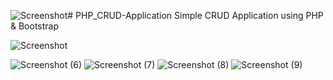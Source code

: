 ![Screenshot](https://github.com/IT21182914/PHP_CRUD-Application/assets/99383107/2b131eed-7cf7-43fb-adf7-daa6dd44bc38)# PHP_CRUD-Application
Simple CRUD Application using PHP &amp; Bootstrap




![Screenshot](https://github.com/IT21182914/PHP_CRUD-Application/assets/99383107/0c05be04-fa1c-4f6e-a1cd-ff81606db682)

![Screenshot (6)](https://github.com/IT21182914/PHP_CRUD-Application/assets/99383107/7ebfc7d5-be77-426a-8976-52b4504b2d53)
![Screenshot (7)](https://github.com/IT21182914/PHP_CRUD-Application/assets/99383107/01393009-47ab-41ae-9cda-48847db15505)
![Screenshot (8)](https://github.com/IT21182914/PHP_CRUD-Application/assets/99383107/f5ae08df-59b2-447c-a933-36f30682f8ea)
![Screenshot (9)](https://github.com/IT21182914/PHP_CRUD-Application/assets/99383107/ffba4539-30d7-4e6f-9bd4-a7b10013f6a4)
